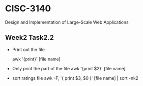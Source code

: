 # CISC-3140
Design and Implementation of Large-Scale Web Applications


       
       
 ## Week2 Task2.2

- Print out the file

  awk '{print}' [file name]

- Only print the part of the file
awk '{print $2}' [file name]

- sort ratings file
awk -F, '{ print $3, $0 }' [file name]  | sort -nk2
